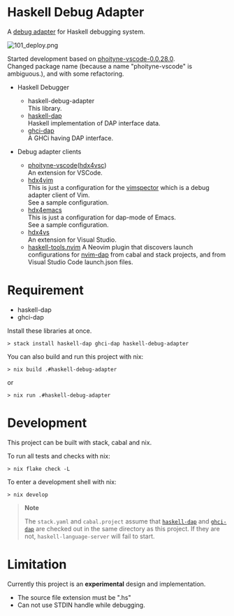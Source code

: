 
# Haskell Debug Adapter

A [debug adapter](https://microsoft.github.io/debug-adapter-protocol/) for Haskell debugging system.

![101_deploy.png](https://raw.githubusercontent.com/phoityne/haskell-debug-adapter/master/docs/design/101_deploy.png)

Started development based on [phoityne-vscode-0.0.28.0](https://hackage.haskell.org/package/phoityne-vscode).  
Changed package name (because a name "phoityne-vscode" is ambiguous.), and with some refactoring.

* Haskell Debugger
  * haskell-debug-adapter  
    This library.
  * [haskell-dap](https://github.com/phoityne/haskell-dap)  
    Haskell implementation of DAP interface data.
  * [ghci-dap](https://github.com/phoityne/ghci-dap)  
    A GHCi having DAP interface.

* Debug adapter clients
  * [phoityne-vscode](https://marketplace.visualstudio.com/items?itemName=phoityne.phoityne-vscode)([hdx4vsc](https://github.com/phoityne/hdx4vsc))  
    An extension for VSCode.
  * [hdx4vim](https://github.com/phoityne/hdx4vim)  
    This is just a configuration for the [vimspector](https://github.com/puremourning/vimspector) which is a debug adapter client of Vim.   
  See a sample configuration.
  * [hdx4emacs](https://github.com/phoityne/hdx4emacs)  
    This is just a configuration for dap-mode of Emacs.  
    See a sample configuration.
  * [hdx4vs](https://github.com/phoityne/hdx4vs)  
    An extension for Visual Studio.
  * [haskell-tools.nvim](https://github.com/mrcjkb/haskell-tools.nvim)
    A Neovim plugin that discovers launch configurations for [nvim-dap](https://github.com/mfussenegger/nvim-dap)
    from cabal and stack projects, and from Visual Studio Code launch.json files.

# Requirement
  - haskell-dap
  - ghci-dap

Install these libraries at once.

```console
> stack install haskell-dap ghci-dap haskell-debug-adapter
```

You can also build and run this project with nix:

```console
> nix build .#haskell-debug-adapter
```

or

```console
> nix run .#haskell-debug-adapter
```

# Development

This project can be built with stack, cabal and nix.

To run all tests and checks with nix:

```console
> nix flake check -L
```

To enter a development shell with nix:

```console
> nix develop
```

> **Note**
>
> The `stack.yaml` and `cabal.project` assume that [`haskell-dap`](https://github.com/phoityne/haskell-dap)
> and [`ghci-dap`](https://github.com/phoityne/ghci-dap) are checked out in the same directory as
> this project. If they are not, `haskell-language-server` will fail to start.


# Limitation
Currently this project is an __experimental__ design and implementation.

* The source file extension must be ".hs"
* Can not use STDIN handle while debugging. 


